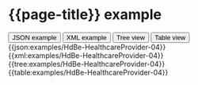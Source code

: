 # {{page-title}} example

<div>
  <div class="tab">
     <button class="tablinks active" onclick="openTab(event, 'JSON example')">JSON example</button>
     <button class="tablinks" onclick="openTab(event, 'XML example')">XML example</button>
     <button class="tablinks" onclick="openTab(event, 'Tree view')">Tree view</button>
     <button class="tablinks" onclick="openTab(event, 'Table view')">Table view</button>   
  </div>

  <div id="JSON example" class="tabcontent" style="display:block">
      {{json:examples/HdBe-HealthcareProvider-04}}
  </div>
  <div id="XML example" class="tabcontent">
      {{xml:examples/HdBe-HealthcareProvider-04}}
  </div>
  <div id="Tree view" class="tabcontent">
      {{tree:examples/HdBe-HealthcareProvider-04}}
  </div>
  <div id="Table view" class="tabcontent">
      {{table:examples/HdBe-HealthcareProvider-04}}
  </div>

</div>
